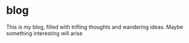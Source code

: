 # blog
This is my blog, filled with trifling thoughts and wandering ideas. Maybe something interesting will arise
